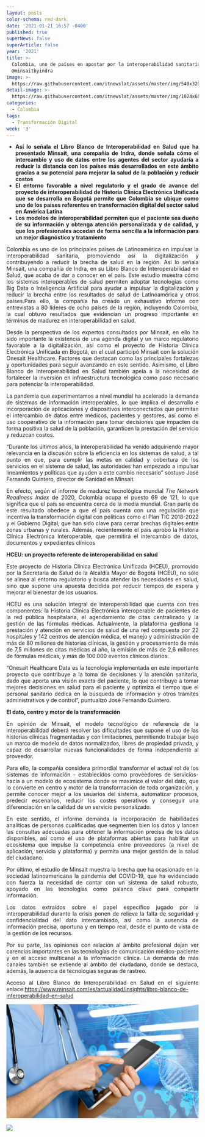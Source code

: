 ```yaml
---
layout: posts
color-schema: red-dark
date: '2021-01-21 16:57 -0400'
published: true
superNews: false
superArticle: false
year: '2021'
title: >-
  Colombia, uno de países en apostar por la interoperabilidad sanitaria.
  @minsaitbyindra
image: >-
  https://raw.githubusercontent.com/itnewslat/assets/master/img/540x320/Medico-Tecnologia-p.jpg
detail-image: >-
  https://raw.githubusercontent.com/itnewslat/assets/master/img/1024x680/Medico-Tecnologia-g.jpg
categories:
  - Colombia
tags:
  - Transformación Digital
week: '3'
---
```

<ul style="text-align: justify;">
	<li><strong>Así lo señala el Libro Blanco de Interoperabilidad en Salud que ha presentado Minsait, una compañía de Indra, donde señala cómo el intercambio y uso de datos entre los agentes del sector ayudaría a reducir la distancia con los países más desarrollados en este ámbito gracias a su potencial para mejorar la salud de la población y reducir costos</strong></li>
	<li><strong>El entorno favorable a nivel regulatorio y el grado de avance del proyecto de interoperabilidad de Historia Clínica Electrónica Unificada que se desarrolla en Bogotá permite que Colombia se ubique como uno de los países referentes en transformación digital del sector salud en América Latina</strong></li>
	<li><strong>Los modelos de interoperabilidad permiten que el paciente sea dueño de su información y obtenga atención personalizada y de calidad, y que los profesionales accedan de forma sencilla a la información para un mejor diagnóstico y tratamiento</strong></li>
</ul>
<p style="text-align: justify;"><strong> </strong>Colombia es uno de los principales países de Latinoamérica en impulsar la interoperabilidad sanitaria, promoviendo así la digitalización y contribuyendo a reducir la brecha de salud en la región. Así lo señala Minsait, una compañía de Indra, en su Libro Blanco de Interoperabilidad en Salud, que acaba de dar a conocer en el país. Este estudio muestra cómo los sistemas interoperables de salud permiten adoptar tecnologías como Big Data o Inteligencia Artificial para ayudar a impulsar la digitalización y reducir la brecha entre los resultados de salud de Latinoamérica y otros países.Para ello, la compañía ha creado un exhaustivo informe con entrevistas a 80 líderes de ocho países de la región, incluyendo Colombia, la cual obtuvo resultados que evidencian un progreso importante en términos de madurez en interoperabilidad en salud.</p>
<p style="text-align: justify;">Desde la perspectiva de los expertos consultados por Minsait, en ello ha sido importante la existencia de una agenda digital y un marco regulatorio favorable a la digitalización, así como el proyecto de Historia Clínica Electrónica Unificada en Bogotá, en el cual participó Minsait con la solución Onesait Healthcare. Factores que destacan como las principales fortalezas y oportunidades para seguir avanzando en este sentido. Asimismo, el Libro Blanco de Interoperabilidad en Salud también apela a la necesidad de fortalecer la inversión en infraestructura tecnológica como paso necesario para potenciar la interoperabilidad.</p>
<p style="text-align: justify;">La pandemia que experimentamos a nivel mundial ha acelerado la demanda de sistemas de información interoperables, lo que implica el desarrollo e incorporación de aplicaciones y dispositivos interconectados que permitan el intercambio de datos entre médicos, pacientes y gestores, así como el uso cooperativo de la información para tomar decisiones que impacten de forma positiva la salud de la población, garanticen la prestación del servicio y reduzcan costos.</p>
<p style="text-align: justify;">“Durante los últimos años, la interoperabilidad ha venido adquiriendo mayor relevancia en la discusión sobre la eficiencia en los sistemas de salud, a tal punto en que, para cumplir las metas en calidad y cobertura de los servicios en el sistema de salud, las autoridades han empezado a impulsar lineamientos y políticas que ayuden a este cambio necesario” sostuvo José Fernando Quintero, director de Sanidad en Minsait.</p>
<p style="text-align: justify;">En efecto, según el informe de madurez tecnológica mundial <em>The Network Readiness Index</em> de 2020, Colombia ocupa el puesto 69 de 121, lo que significa que el país se encuentra cerca de la media mundial. Gran parte de este resultado obedece a que el país cuenta con una regulación que incentiva la transformación digital con políticas como el Plan TIC 2018-2022 y el Gobierno Digital, que han sido clave para cerrar brechas digitales entre zonas urbanas y rurales. Además, recientemente el país aprobó la Historia Clínica Electrónica Interoperable, que permitirá el intercambio de datos, documentos y expedientes clínicos</p>
<p style="text-align: justify;"><strong>HCEU: un proyecto referente de interoperabilidad en salud</strong></p>
<p style="text-align: justify;">Este proyecto de Historia Clínica Electrónica Unificada (HCEU), promovido por la Secretaria de Salud de la Alcaldía Mayor de Bogotá (HCEU), no sólo se alinea al entorno regulatorio y busca atender las necesidades en salud, sino que supone una apuesta decidida por reducir tiempos de espera y mejorar el bienestar de los usuarios.</p>
<p style="text-align: justify;">HCEU es una solución integral de interoperabilidad que cuenta con tres componentes: la Historia Clínica Electrónica interoperable de pacientes de la red pública hospitalaria, el agendamiento de citas centralizado y la gestión de las fórmulas médicas. Actualmente, la plataforma gestiona la prestación y atención en servicios de salud de una red compuesta por 22 hospitales y 142 centros de atención médica, el manejo y administración de más de 80 millones de historias clínicas, la gestión y procesamiento de más de 7,5 millones de citas médicas al año, la emisión de más de 2,6 millones de fórmulas médicas, y más de 100.000 eventos clínicos diarios.</p>
<p style="text-align: justify;">“Onesait Healthcare Data es la tecnología implementada en este importante proyecto que contribuye a la toma de decisiones y la atención sanitaria, dado que aporta una visión exacta del paciente, lo que contribuye a tomar mejores decisiones en salud para el paciente y optimiza el tiempo que el personal sanitario dedica en la búsqueda de información y otros trámites administrativos y de control”, puntualizó José Fernando Quintero.</p>
<p style="text-align: justify;"><strong>El dato, centro y motor de la transformación </strong></p>
<p style="text-align: justify;">En opinión de Minsait, el modelo tecnológico de referencia de la interoperabilidad deberá resolver las dificultades que supone el uso de las historias clínicas fragmentadas y con limitaciones, permitiendo trabajar bajo un marco de modelo de datos normalizados, libres de propiedad privada, y capaz de desarrollar nuevas funcionalidades de forma independiente al proveedor.</p>
<p style="text-align: justify;">Para ello, la compañía considera primordial transformar el actual rol de los sistemas de información - establecidos como proveedores de servicios- hacia a un modelo de ecosistema donde se maximice el valor del dato, que lo convierte en centro y motor de la transformación de toda organización, y permite conocer mejor a los usuarios del sistema, automatizar procesos, predecir escenarios, reducir los costes operativos y conseguir una diferenciación en la calidad de un servicio personalizado.</p>
<p style="text-align: justify;">En este sentido, el informe demanda la incorporación de habilidades analíticas de personas cualificadas que segmenten bien los datos y lancen las consultas adecuadas para obtener la información precisa de los datos disponibles, así como el uso de plataformas abiertas para habilitar un ecosistema que impulse la competencia entre proveedores (a nivel de aplicación, servicio y plataforma) y permita una mejor gestión de la salud del ciudadano.</p>
<p style="text-align: justify;">Por último, el estudio de Minsait muestra la brecha que ha ocasionado en la sociedad latinoamericana la pandemia del COVID-19, que ha evidenciado con fuerza la necesidad de contar con un sistema de salud robusto, apoyado en las tecnologías como palanca clave para compartir información.</p>
<p style="text-align: justify;">Los datos extraídos sobre el papel específico jugado por la interoperabilidad durante la crisis ponen de relieve la falta de seguridad y confidencialidad del dato intercambiado, así como la ausencia de información precisa, oportuna y en tiempo real, desde el punto de vista de la gestión de los recursos.</p>
<p style="text-align: justify;">Por su parte, las opiniones con relación al ámbito profesional dejan ver carencias importantes en las tecnologías de comunicación médico-paciente y en el acceso multicanal a la información clínica. La demanda de más canales también se extiende al ámbito del ciudadano, donde se destaca, además, la ausencia de tecnologías seguras de rastreo.</p>
<p style="text-align: justify;">Acceso al Libro Blanco de Interoperabilidad en Salud en el siguiente enlace:<a href="https://www.minsait.com/es/actualidad/insights/libro-blanco-de-interoperabilidad-en-salud">https://www.minsait.com/es/actualidad/insights/libro-blanco-de-interoperabilidad-en-salud</a></p>

![](https://raw.githubusercontent.com/itnewslat/assets/master/img/540x320/Medico-Tecnologia-p.jpg)

<img src="https://tracker.metricool.com/c3po.jpg?hash=56f88a41e39ab42c063cc51676587a04"/>